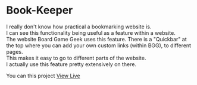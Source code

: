 # Book-Keeper


I really don't know how practical a bookmarking website is.\
I can see this functionality being useful as a feature within a website.\
The website Board Game Geek uses this feature. There is a "Quickbar" at the top where you can add your own custom links (within BGG), to different pages.\
This makes it easy to go to different parts of the website.\
I actually use this feature pretty extensively on there.



You can this  project [View Live](https://book-keeper-page.netlify.app)
